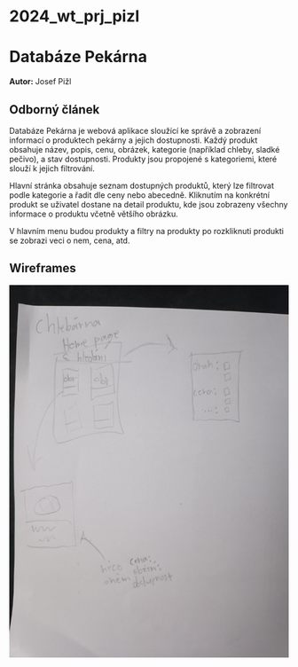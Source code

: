 # 2024_wt_prj_pizl
# Databáze Pekárna

**Autor:** Josef Pižl


## Odborný článek

Databáze Pekárna je webová aplikace sloužící ke správě a zobrazení informací o produktech pekárny a jejich dostupnosti. Každý produkt obsahuje název, popis, cenu, obrázek, kategorie (například chleby, sladké pečivo), a stav dostupnosti. Produkty jsou propojené s kategoriemi, které slouží k jejich filtrování.

Hlavní stránka obsahuje seznam dostupných produktů, který lze filtrovat podle kategorie a řadit dle ceny nebo abecedně. Kliknutím na konkrétní produkt se uživatel dostane na detail produktu, kde jsou zobrazeny všechny informace o produktu včetně většího obrázku.

V hlavním menu budou produkty a filtry na produkty po rozkliknuti produkti se zobrazi veci o nem, cena, atd.


## Wireframes

![](wireframe.jpg)

